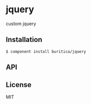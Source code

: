 
# jquery

  custom jquery

## Installation

    $ component install buritica/jquery

## API

   

## License

  MIT
